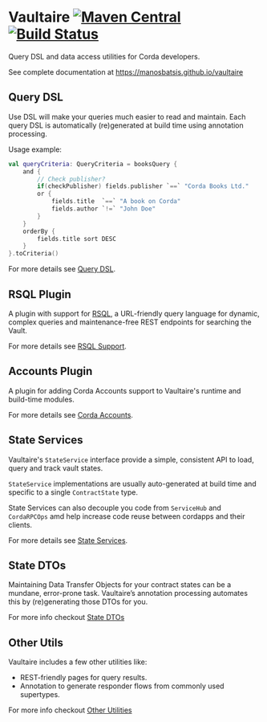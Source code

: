 # Vaultaire [![Maven Central](https://img.shields.io/maven-central/v/com.github.manosbatsis.vaultaire/vaultaire.svg)](https://repo1.maven.org/maven2/com/github/manosbatsis/vaultaire/vaultaire/) [![Build Status](https://travis-ci.com/manosbatsis/vaultaire.svg?branch=master)](https://travis-ci.com/manosbatsis/vaultaire)

Query DSL and data access utilities for Corda developers.   

See complete documentation at https://manosbatsis.github.io/vaultaire

## Query DSL

Use DSL will make your queries much easier to read and maintain. 
Each query DSL is automatically (re)generated at build time using annotation
processing.

Usage example:

```kotlin
val queryCriteria: QueryCriteria = booksQuery {
    and {
    	// Check publisher?
        if(checkPublisher) fields.publisher `==` "Corda Books Ltd."
        or {
            fields.title  `==` "A book on Corda"
            fields.author `!=` "John Doe"
        }
    }
    orderBy {
        fields.title sort DESC
    }
}.toCriteria()
```

For more details see [Query DSL](https://manosbatsis.github.io/vaultaire/core/query-dsl/).


## RSQL Plugin

A plugin with support for [RSQL](https://www.baeldung.com/rest-api-search-language-rsql-fiql), 
a URL-friendly query language for dynamic, complex queries and 
maintenance-free REST endpoints for searching the Vault.

For more details see [RSQL Support](https://manosbatsis.github.io/vaultaire/plugins/rsql-support/).

## Accounts Plugin

A plugin for adding Corda Accounts support to Vaultaire's runtime and build-time modules.

For more details see [Corda Accounts](https://manosbatsis.github.io/vaultaire/plugins/corda-accounts/).

## State Services

Vaultaire's `StateService` interface provide a simple, consistent API to
load, query and track vault states.

`StateService` implementations are usually auto-generated at build time
and specific to a single `ContractState` type.

State Services can also decouple you code from `ServiceHub` and `CordaRPCOps`
amd help increase code reuse between cordapps and their clients.

For more details see [State Services](https://manosbatsis.github.io/vaultaire/core/state-services/).

## State DTOs

Maintaining Data Transfer Objects for your contract states can be a mundane, error-prone task. 
Vaultaire’s annotation processing automates this by (re)generating those DTOs for you.

For more info checkout [State DTOs](https://manosbatsis.github.io/vaultaire/core/state-dtos/)

## Other Utils

Vaultaire includes a few other utilities like:

- REST-friendly pages for query results.
- Annotation to generate responder flows from commonly used supertypes.

For more info checkout [Other Utilities](https://manosbatsis.github.io/vaultaire/core/other-utils/)
